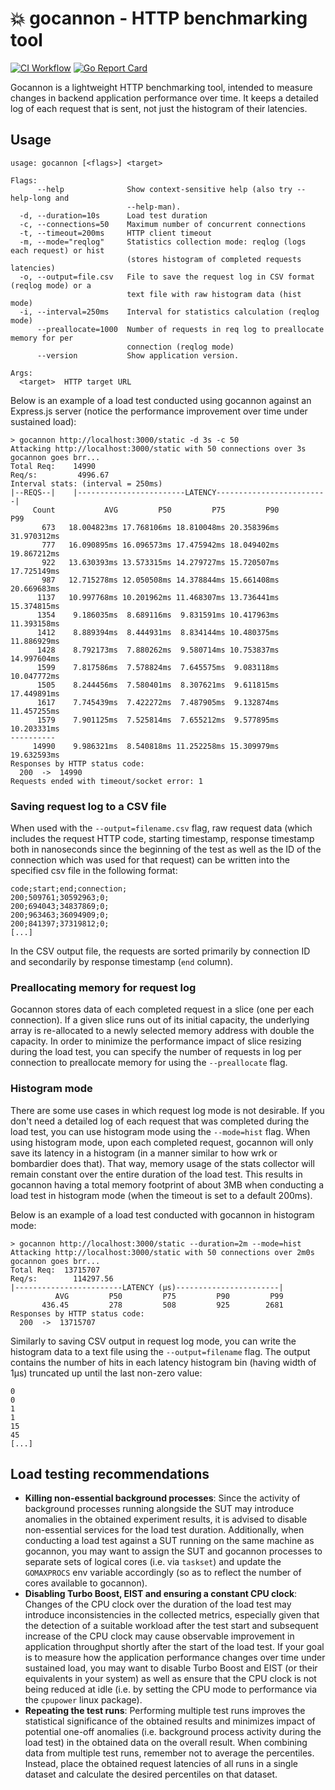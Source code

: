 # :boom: gocannon - HTTP benchmarking tool

[![CI Workflow](https://github.com/kffl/gocannon/workflows/CI/badge.svg)](https://github.com/kffl/gocannon/actions) [![Go Report Card](https://goreportcard.com/badge/github.com/kffl/gocannon)](https://goreportcard.com/report/github.com/kffl/gocannon)

Gocannon is a lightweight HTTP benchmarking tool, intended to measure changes in backend application performance over time. It keeps a detailed log of each request that is sent, not just the histogram of their latencies.

## Usage

```
usage: gocannon [<flags>] <target>

Flags:
      --help              Show context-sensitive help (also try --help-long and
                          --help-man).
  -d, --duration=10s      Load test duration
  -c, --connections=50    Maximum number of concurrent connections
  -t, --timeout=200ms     HTTP client timeout
  -m, --mode="reqlog"     Statistics collection mode: reqlog (logs each request) or hist
                          (stores histogram of completed requests latencies)
  -o, --output=file.csv   File to save the request log in CSV format (reqlog mode) or a
                          text file with raw histogram data (hist mode)
  -i, --interval=250ms    Interval for statistics calculation (reqlog mode)
      --preallocate=1000  Number of requests in req log to preallocate memory for per
                          connection (reqlog mode)
      --version           Show application version.

Args:
  <target>  HTTP target URL
```

Below is an example of a load test conducted using gocannon against an Express.js server (notice the performance improvement over time under sustained load):

```
> gocannon http://localhost:3000/static -d 3s -c 50
Attacking http://localhost:3000/static with 50 connections over 3s
gocannon goes brr...
Total Req:    14990
Req/s:         4996.67
Interval stats: (interval = 250ms)
|--REQS--|    |------------------------LATENCY-------------------------|
     Count           AVG         P50         P75         P90         P99
       673   18.004823ms 17.768106ms 18.810048ms 20.358396ms 31.970312ms
       777   16.090895ms 16.096573ms 17.475942ms 18.049402ms 19.867212ms
       922   13.630393ms 13.573315ms 14.279727ms 15.720507ms 17.725149ms
       987   12.715278ms 12.050508ms 14.378844ms 15.661408ms 20.669683ms
      1137   10.997768ms 10.201962ms 11.468307ms 13.736441ms 15.374815ms
      1354    9.186035ms  8.689116ms  9.831591ms 10.417963ms 11.393158ms
      1412    8.889394ms  8.444931ms  8.834144ms 10.480375ms 11.886929ms
      1428    8.792173ms  7.880262ms  9.580714ms 10.753837ms 14.997604ms
      1599    7.817586ms  7.578824ms  7.645575ms  9.083118ms 10.047772ms
      1505    8.244456ms  7.580401ms  8.307621ms  9.611815ms 17.449891ms
      1617    7.745439ms  7.422272ms  7.487905ms  9.132874ms 11.457255ms
      1579    7.901125ms  7.525814ms  7.655212ms  9.577895ms 10.203331ms
----------
     14990    9.986321ms  8.540818ms 11.252258ms 15.309979ms 19.632593ms
Responses by HTTP status code:
  200  ->  14990
Requests ended with timeout/socket error: 1
```

### Saving request log to a CSV file

When used with the `--output=filename.csv` flag, raw request data (which includes the request HTTP code, starting timestamp, response timestamp both in nanoseconds since the beginning of the test as well as the ID of the connection which was used for that request) can be written into the specified csv file in the following format:

```
code;start;end;connection;
200;509761;30592963;0;
200;694043;34837869;0;
200;963463;36094909;0;
200;841397;37319812;0;
[...]
```

In the CSV output file, the requests are sorted primarily by connection ID and secondarily by response timestamp (`end` column).

### Preallocating memory for request log

Gocannon stores data of each completed request in a slice (one per each connection). If a given slice runs out of its initial capacity, the underlying array is re-allocated to a newly selected memory address with double the capacity. In order to minimize the performance impact of slice resizing during the load test, you can specify the number of requests in log per connection to preallocate memory for using the `--preallocate` flag.

### Histogram mode

There are some use cases in which request log mode is not desirable. If you don't need a detailed log of each request that was completed during the load test, you can use histogram mode using the `--mode=hist` flag. When using histogram mode, upon each completed request, gocannon will only save its latency in a histogram (in a manner similar to how wrk or bombardier does that). That way, memory usage of the stats collector will remain constant over the entire duration of the load test. This results in gocannon having a total memory footprint of about 3MB when conducting a load test in histogram mode (when the timeout is set to a default 200ms).

Below is an example of a load test conducted with gocannon in histogram mode:

```
> gocannon http://localhost:3000/static --duration=2m --mode=hist
Attacking http://localhost:3000/static with 50 connections over 2m0s
gocannon goes brr...
Total Req:  13715707
Req/s:        114297.56
|------------------------LATENCY (μs)-----------------------|
          AVG         P50         P75         P90         P99
       436.45         278         508         925        2681
Responses by HTTP status code:
  200  ->  13715707
```

Similarly to saving CSV output in request log mode, you can write the histogram data to a text file using the `--output=filename` flag. The output contains the number of hits in each latency histogram bin (having width of 1μs) truncated up until the last non-zero value:

```
0
0
1
1
15
45
[...]
```

## Load testing recommendations

-   **Killing non-essential background processes**: Since the activity of background processes running alongside the SUT may introduce anomalies in the obtained experiment results, it is advised to disable non-essential services for the load test duration. Additionally, when conducting a load test against a SUT running on the same machine as gocannon, you may want to assign the SUT and gocannon processes to separate sets of logical cores (i.e. via `taskset`) and update the `GOMAXPROCS` env variable accordingly (so as to reflect the number of cores available to gocannon).
-   **Disabling Turbo Boost, EIST and ensuring a constant CPU clock**: Changes of the CPU clock over the duration of the load test may introduce inconsistencies in the collected metrics, especially given that the detection of a suitable workload after the test start and subsequent increase of the CPU clock may cause observable improvement in application throughput shortly after the start of the load test. If your goal is to measure how the application performance changes over time under sustained load, you may want to disable Turbo Boost and EIST (or their equivalents in your system) as well as ensure that the CPU clock is not being reduced at idle (i.e. by setting the CPU mode to performance via the `cpupower` linux package).
-   **Repeating the test runs**: Performing multiple test runs improves the statistical significance of the obtained results and minimizes impact of potential one-off anomalies (i.e. background process activity during the load test) in the obtained data on the overall result. When combining data from multiple test runs, remember not to average the percentiles. Instead, place the obtained request latencies of all runs in a single dataset and calculate the desired percentiles on that dataset.
